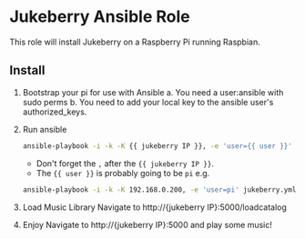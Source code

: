 Jukeberry Ansible Role
======================

This role will install Jukeberry on a Raspberry Pi running Raspbian.

Install
-------
1. Bootstrap your pi for use with Ansible
   a. You need a user:ansible with sudo perms
   b. You need to add your local key to the ansible user's
      authorized_keys.

3. Run ansible
   ```bash
   ansible-playbook -i -k -K {{ jukeberry IP }}, -e 'user={{ user }}' jukeberry.yml
   ```
   * Don't forget the `,` after the `{{ jukeberry IP }}`.
   * The `{{ user }}` is probably going to be `pi`
   e.g.
   ```bash
   ansible-playbook -i -k -K 192.168.0.200, -e 'user=pi' jukeberry.yml
   ```

4. Load Music Library
   Navigate to http://{jukeberry IP}:5000/loadcatalog

5. Enjoy
   Navigate to http://{jukeberry IP}:5000 and play some music!

